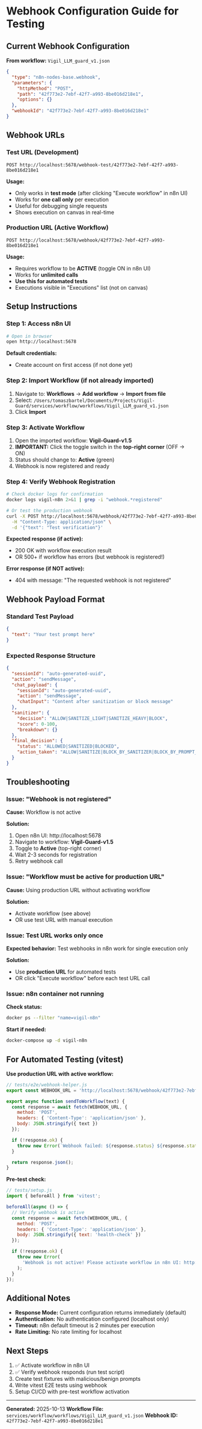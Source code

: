 # Webhook Configuration Guide for Testing

## Current Webhook Configuration

**From workflow:** `Vigil_LLM_guard_v1.json`

```json
{
  "type": "n8n-nodes-base.webhook",
  "parameters": {
    "httpMethod": "POST",
    "path": "42f773e2-7ebf-42f7-a993-8be016d218e1",
    "options": {}
  },
  "webhookId": "42f773e2-7ebf-42f7-a993-8be016d218e1"
}
```

## Webhook URLs

### Test URL (Development)
```
POST http://localhost:5678/webhook-test/42f773e2-7ebf-42f7-a993-8be016d218e1
```

**Usage:**
- Only works in **test mode** (after clicking "Execute workflow" in n8n UI)
- Works for **one call only** per execution
- Useful for debugging single requests
- Shows execution on canvas in real-time

### Production URL (Active Workflow)
```
POST http://localhost:5678/webhook/42f773e2-7ebf-42f7-a993-8be016d218e1
```

**Usage:**
- Requires workflow to be **ACTIVE** (toggle ON in n8n UI)
- Works for **unlimited calls**
- **Use this for automated tests**
- Executions visible in "Executions" list (not on canvas)

## Setup Instructions

### Step 1: Access n8n UI

```bash
# Open in browser
open http://localhost:5678
```

**Default credentials:**
- Create account on first access (if not done yet)

### Step 2: Import Workflow (if not already imported)

1. Navigate to: **Workflows** → **Add workflow** → **Import from file**
2. Select: `/Users/tomaszbartel/Documents/Projects/Vigil-Guard/services/workflow/workflows/Vigil_LLM_guard_v1.json`
3. Click **Import**

### Step 3: Activate Workflow

1. Open the imported workflow: **Vigil-Guard-v1.5**
2. **IMPORTANT:** Click the toggle switch in the **top-right corner** (OFF → ON)
3. Status should change to: **Active** (green)
4. Webhook is now registered and ready

### Step 4: Verify Webhook Registration

```bash
# Check docker logs for confirmation
docker logs vigil-n8n 2>&1 | grep -i "webhook.*registered"

# Or test the production webhook
curl -X POST http://localhost:5678/webhook/42f773e2-7ebf-42f7-a993-8be016d218e1 \
  -H "Content-Type: application/json" \
  -d '{"text": "Test verification"}'
```

**Expected response (if active):**
- 200 OK with workflow execution result
- OR 500+ if workflow has errors (but webhook is registered!)

**Error response (if NOT active):**
- 404 with message: "The requested webhook is not registered"

## Webhook Payload Format

### Standard Test Payload

```json
{
  "text": "Your test prompt here"
}
```

### Expected Response Structure

```json
{
  "sessionId": "auto-generated-uuid",
  "action": "sendMessage",
  "chat_payload": {
    "sessionId": "auto-generated-uuid",
    "action": "sendMessage",
    "chatInput": "Content after sanitization or block message"
  },
  "sanitizer": {
    "decision": "ALLOW|SANITIZE_LIGHT|SANITIZE_HEAVY|BLOCK",
    "score": 0-100,
    "breakdown": {}
  },
  "final_decision": {
    "status": "ALLOWED|SANITIZED|BLOCKED",
    "action_taken": "ALLOW|SANITIZE|BLOCK_BY_SANITIZER|BLOCK_BY_PROMPT_GUARD"
  }
}
```

## Troubleshooting

### Issue: "Webhook is not registered"

**Cause:** Workflow is not active

**Solution:**
1. Open n8n UI: http://localhost:5678
2. Navigate to workflow: **Vigil-Guard-v1.5**
3. Toggle to **Active** (top-right corner)
4. Wait 2-3 seconds for registration
5. Retry webhook call

### Issue: "Workflow must be active for production URL"

**Cause:** Using production URL without activating workflow

**Solution:**
- Activate workflow (see above)
- OR use test URL with manual execution

### Issue: Test URL works only once

**Expected behavior:** Test webhooks in n8n work for single execution only

**Solution:**
- Use **production URL** for automated tests
- OR click "Execute workflow" before each test URL call

### Issue: n8n container not running

**Check status:**
```bash
docker ps --filter "name=vigil-n8n"
```

**Start if needed:**
```bash
docker-compose up -d vigil-n8n
```

## For Automated Testing (vitest)

**Use production URL with active workflow:**

```javascript
// tests/e2e/webhook-helper.js
export const WEBHOOK_URL = 'http://localhost:5678/webhook/42f773e2-7ebf-42f7-a993-8be016d218e1';

export async function sendToWorkflow(text) {
  const response = await fetch(WEBHOOK_URL, {
    method: 'POST',
    headers: { 'Content-Type': 'application/json' },
    body: JSON.stringify({ text })
  });

  if (!response.ok) {
    throw new Error(`Webhook failed: ${response.status} ${response.statusText}`);
  }

  return response.json();
}
```

**Pre-test check:**

```javascript
// tests/setup.js
import { beforeAll } from 'vitest';

beforeAll(async () => {
  // Verify webhook is active
  const response = await fetch(WEBHOOK_URL, {
    method: 'POST',
    headers: { 'Content-Type': 'application/json' },
    body: JSON.stringify({ text: 'health-check' })
  });

  if (!response.ok) {
    throw new Error(
      'Webhook is not active! Please activate workflow in n8n UI: http://localhost:5678'
    );
  }
});
```

## Additional Notes

- **Response Mode:** Current configuration returns immediately (default)
- **Authentication:** No authentication configured (localhost only)
- **Timeout:** n8n default timeout is 2 minutes per execution
- **Rate Limiting:** No rate limiting for localhost

## Next Steps

1. ✅ Activate workflow in n8n UI
2. ✅ Verify webhook responds (run test script)
3. Create test fixtures with malicious/benign prompts
4. Write vitest E2E tests using webhook
5. Setup CI/CD with pre-test workflow activation

---

**Generated:** 2025-10-13
**Workflow File:** `services/workflow/workflows/Vigil_LLM_guard_v1.json`
**Webhook ID:** `42f773e2-7ebf-42f7-a993-8be016d218e1`
